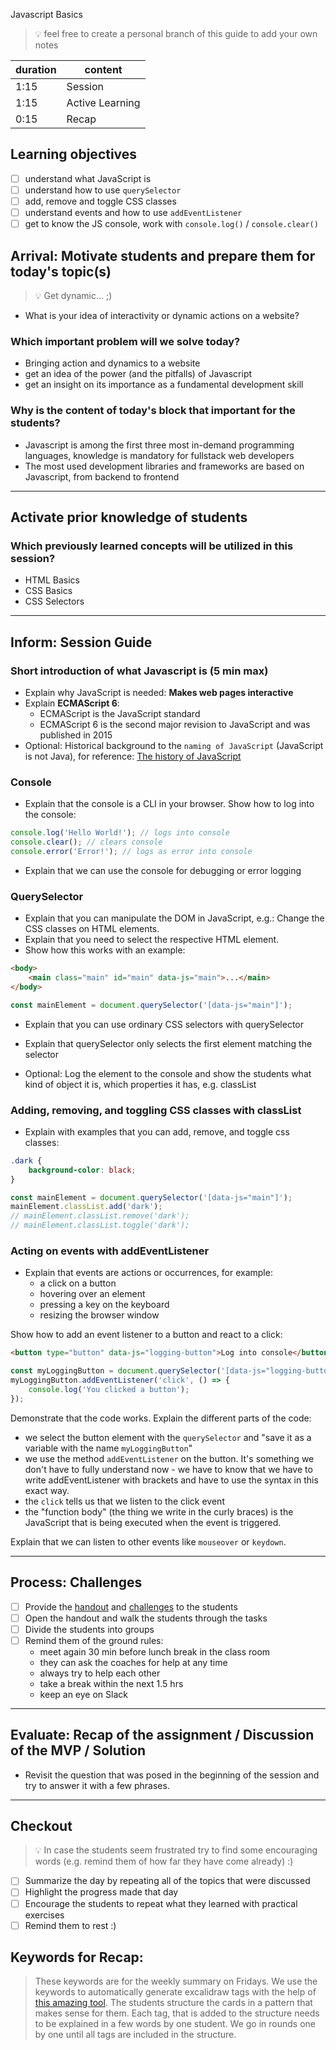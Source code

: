 Javascript Basics

> 💡 feel free to create a personal branch of this guide to add your own notes

| duration | content         |
| -------- | --------------- |
| 1:15     | Session         |
| 1:15     | Active Learning |
| 0:15     | Recap           |

## Learning objectives

- [ ] understand what JavaScript is
- [ ] understand how to use `querySelector`
- [ ] add, remove and toggle CSS classes
- [ ] understand events and how to use `addEventListener`
- [ ] get to know the JS console, work with `console.log()` / `console.clear()`

## Arrival: Motivate students and prepare them for today's topic(s)

> 💡 Get dynamic... ;)

- What is your idea of interactivity or dynamic actions on a website?

### Which important problem will we solve today?

- Bringing action and dynamics to a website
- get an idea of the power (and the pitfalls) of Javascript
- get an insight on its importance as a fundamental development skill

### Why is the content of today's block that important for the students?

- Javascript is among the first three most in-demand programming languages, knowledge is mandatory
  for fullstack web developers
- The most used development libraries and frameworks are based on Javascript, from backend to
  frontend

---

## Activate prior knowledge of students

### Which previously learned concepts will be utilized in this session?

- HTML Basics
- CSS Basics
- CSS Selectors

---

## Inform: Session Guide

### Short introduction of what Javascript is (5 min max)

- Explain why JavaScript is needed: **Makes web pages interactive**
- Explain **ECMAScript 6**:
  - ECMAScript is the JavaScript standard
  - ECMAScript 6 is the second major revision to JavaScript and was published in 2015
- Optional: Historical background to the `naming of JavaScript` (JavaScript is not Java), for
  reference:
  [The history of JavaScript](https://www.springboard.com/blog/data-science/history-of-javascript/)

### Console

- Explain that the console is a CLI in your browser. Show how to log into the console:

```js
console.log('Hello World!'); // logs into console
console.clear(); // clears console
console.error('Error!'); // logs as error into console
```

- Explain that we can use the console for debugging or error logging

### QuerySelector

- Explain that you can manipulate the DOM in JavaScript, e.g.: Change the CSS classes on HTML
  elements.
- Explain that you need to select the respective HTML element.
- Show how this works with an example:

```html
<body>
	<main class="main" id="main" data-js="main">...</main>
</body>
```

```js
const mainElement = document.querySelector('[data-js="main"]');
```

- Explain that you can use ordinary CSS selectors with querySelector
- Explain that querySelector only selects the first element matching the selector

- Optional: Log the element to the console and show the students what kind of object it is, which
  properties it has, e.g. classList

### Adding, removing, and toggling CSS classes with classList

- Explain with examples that you can add, remove, and toggle css classes:

```css
.dark {
	background-color: black;
}
```

```js
const mainElement = document.querySelector('[data-js="main"]');
mainElement.classList.add('dark');
// mainElement.classList.remove('dark');
// mainElement.classList.toggle('dark');
```

### Acting on events with addEventListener

- Explain that events are actions or occurrences, for example:
  - a click on a button
  - hovering over an element
  - pressing a key on the keyboard
  - resizing the browser window

Show how to add an event listener to a button and react to a click:

```html
<button type="button" data-js="logging-button">Log into console</button>
```

```js
const myLoggingButton = document.querySelector('[data-js="logging-button"]');
myLoggingButton.addEventListener('click', () => {
	console.log('You clicked a button');
});
```

Demonstrate that the code works. Explain the different parts of the code:

- we select the button element with the `querySelector` and "save it as a variable with the name
  `myLoggingButton`"
- we use the method `addEventListener` on the button. It's something we don't have to fully
  understand now - we have to know that we have to write addEventListener with brackets and have to
  use the syntax in this exact way.
- the `click` tells us that we listen to the click event
- the "function body" (the thing we write in the curly braces) is the JavaScript that is being
  executed when the event is triggered.

Explain that we can listen to other events like `mouseover` or `keydown`.

---

## Process: Challenges

- [ ] Provide the [handout](js-basics.md) and [challenges](challenges-js-basics.md) to the students
- [ ] Open the handout and walk the students through the tasks
- [ ] Divide the students into groups
- [ ] Remind them of the ground rules:
  - meet again 30 min before lunch break in the class room
  - they can ask the coaches for help at any time
  - always try to help each other
  - take a break within the next 1.5 hrs
  - keep an eye on Slack

---

## Evaluate: Recap of the assignment / Discussion of the MVP / Solution

- Revisit the question that was posed in the beginning of the session and try to answer it with a
  few phrases.

---

## Checkout

> 💡 In case the students seem frustrated try to find some encouraging words (e.g. remind them of
> how far they have come already) :)

- [ ] Summarize the day by repeating all of the topics that were discussed
- [ ] Highlight the progress made that day
- [ ] Encourage the students to repeat what they learned with practical exercises
- [ ] Remind them to rest :)

## Keywords for Recap:

> These keywords are for the weekly summary on Fridays. We use the keywords to automatically
> generate excalidraw tags with the help of
> [this amazing tool](https://github.com/F-Kirchhoff/tag-cloud-generator). The students structure
> the cards in a pattern that makes sense for them. Each tag, that is added to the structure needs
> to be explained in a few words by one student. We go in rounds one by one until all tags are
> included in the structure.
